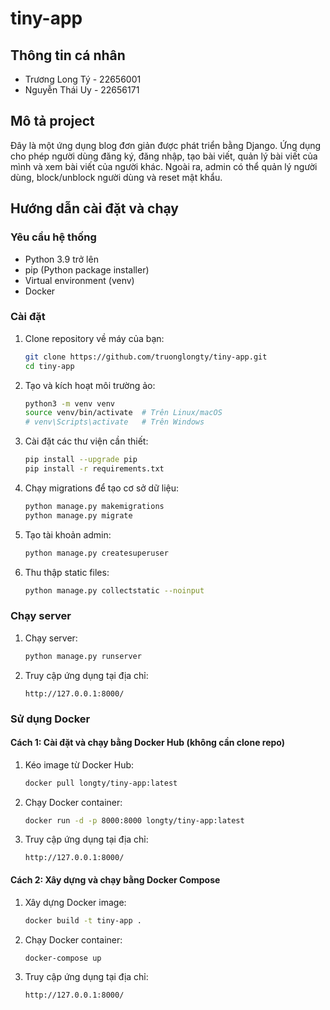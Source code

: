 # tiny-app

## Thông tin cá nhân
- Trương Long Tý - 22656001
- Nguyễn Thái Uy - 22656171

## Mô tả project
Đây là một ứng dụng blog đơn giản được phát triển bằng Django. Ứng dụng cho phép người dùng đăng ký, đăng nhập, tạo bài viết, quản lý bài viết của mình và xem bài viết của người khác. Ngoài ra, admin có thể quản lý người dùng, block/unblock người dùng và reset mật khẩu.

## Hướng dẫn cài đặt và chạy

### Yêu cầu hệ thống
- Python 3.9 trở lên
- pip (Python package installer)
- Virtual environment (venv)
- Docker

### Cài đặt
1. Clone repository về máy của bạn:
    ```sh
    git clone https://github.com/truonglongty/tiny-app.git
    cd tiny-app
    ```

2. Tạo và kích hoạt môi trường ảo:
    ```sh
    python3 -m venv venv
    source venv/bin/activate  # Trên Linux/macOS
    # venv\Scripts\activate   # Trên Windows
    ```

3. Cài đặt các thư viện cần thiết:
    ```sh
    pip install --upgrade pip
    pip install -r requirements.txt
    ```

4. Chạy migrations để tạo cơ sở dữ liệu:
    ```sh
    python manage.py makemigrations
    python manage.py migrate
    ```

5. Tạo tài khoản admin:
    ```sh
    python manage.py createsuperuser
    ```

6. Thu thập static files:
    ```sh
    python manage.py collectstatic --noinput
    ```

### Chạy server
1. Chạy server:
    ```sh
    python manage.py runserver
    ```

2. Truy cập ứng dụng tại địa chỉ:
    ```
    http://127.0.0.1:8000/
    ```

### Sử dụng Docker

#### Cách 1: Cài đặt và chạy bằng Docker Hub (không cần clone repo)
1. Kéo image từ Docker Hub:
    ```sh
    docker pull longty/tiny-app:latest
    ```

2. Chạy Docker container:
    ```sh
    docker run -d -p 8000:8000 longty/tiny-app:latest
    ```

3. Truy cập ứng dụng tại địa chỉ:
    ```
    http://127.0.0.1:8000/
    ```

#### Cách 2: Xây dựng và chạy bằng Docker Compose
1. Xây dựng Docker image:
    ```sh
    docker build -t tiny-app .
    ```

2. Chạy Docker container:
    ```sh
    docker-compose up
    ```

3. Truy cập ứng dụng tại địa chỉ:
    ```
    http://127.0.0.1:8000/
    ```
